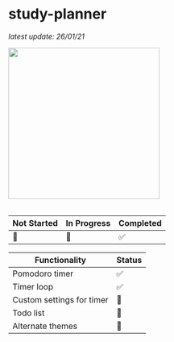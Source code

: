# study-planner

*latest update: 26/01/21*
<div>
  <img src = "https://i.imgur.com/ckqihrZ.png" width = 300> 
</div>
</br>

Not Started | In Progress | Completed
----------- | ----------- | ---------
:red_circle: | :large_orange_diamond: | :white_check_mark:

Functionality | Status
------------- | ------
Pomodoro timer | :white_check_mark:
Timer loop | :white_check_mark:
Custom settings for timer | :large_orange_diamond:
Todo list | :large_orange_diamond:
Alternate themes |:red_circle:
